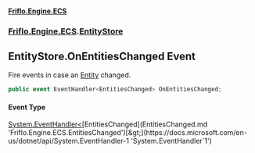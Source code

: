 #### [Friflo.Engine.ECS](index.md 'index')
### [Friflo.Engine.ECS](Friflo.Engine.ECS.md 'Friflo.Engine.ECS').[EntityStore](EntityStore.md 'Friflo.Engine.ECS.EntityStore')

## EntityStore.OnEntitiesChanged Event

Fire events in case an [Entity](Entity.md 'Friflo.Engine.ECS.Entity') changed.

```csharp
public event EventHandler<EntitiesChanged> OnEntitiesChanged;
```

#### Event Type
[System.EventHandler&lt;](https://docs.microsoft.com/en-us/dotnet/api/System.EventHandler-1 'System.EventHandler`1')[EntitiesChanged](EntitiesChanged.md 'Friflo.Engine.ECS.EntitiesChanged')[&gt;](https://docs.microsoft.com/en-us/dotnet/api/System.EventHandler-1 'System.EventHandler`1')